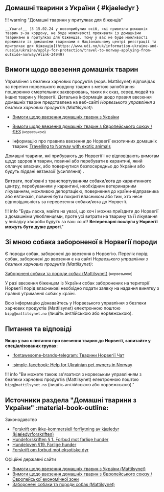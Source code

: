 ## Домашні тварини з України { #kjaeledyr }

!!! warning "Домашні тварини у притулках для біженців"

    __Увага!__ [З 15.02.24 у новоприбулих осіб, які привезли домашніх тварин з-за кордону, не буде можливості проживати із домашніми тваринами в притулках для біженців. Тому у вас не буде можливості проживати із домашніми тваринами в Національному центрі реєстрації та притулках для біженців](https://www.udi.no/uk/information-ukraine-and-russia/ukraine/apply-for-protection/travel-to-norway-applying-from-outside-norway/#link-34949)

## Вимоги щодо ввезення домашніх тварин

Управління з безпеки харчових продуктів (норв. Mattilsynet) відповідає за перетин норвезького кордону тварин з метою запобігання поширенню смертельних захворювань, таких як сказ, серед людей та інших тварин у Норвегії. Детальна інформація шодо правил ввезення домашніх тварин представлена на веб-сайті _Норвезького управління з безпеки харчових продуктів (Mattilsynet)_:

- [Вимоги щодо ввезення домашніх тварин з України](https://www.mattilsynet.no/dyr/kjaeledyr/reise-med-kjaeledyr/kjaeledyr-fra-ukraina/informasjon-til-flyktninger-som-reiser-med-kjaeledyr-fra-ukraina#kap-2-------)

- [Вимоги щодо ввезення домашніх тварин з Європейського союзу / ЄЕЗ](https://www.mattilsynet.no/dyr/kjaeledyr/reise-med-kjaeledyr) <small>(норвезькою)</small> 

- Інформацію про правила ввезення до Норвегії екзотичних домашніх тварин: [Travelling to Norway with exotic animals](https://www.mattilsynet.no/en/animals/travelling-to-norway-with-exotic-animals)

Домашні тварини, які прибувають до Норвегії і не відповідають вимогам щодо здоров'я тварин, повинні або перебувати в карантині, який оплачує власник, або повернутися безпосередньо до України або будуть піддані евтаназії (усипляння) .

Витрати, пов'язані з транспортуванням собаки/кота до карантинного центру, перебуванням у карантині, необхідним ветеринарним лікуванням, можливою депортацією, повернення до країни-відправника або евтаназія, повинні бути покриті власником або тим, хто несе відповідальність за перевезення собаки/кота до Норвегії.

!!! info "Будь ласка, майте на увазі, що хоч і можна приїздити до Норвегії з домашніми улюбленцями, проте усі витрати на тварину та її лікування у випадку хвороби будуть за ваш кошт! __Ветеренарні послуги у Норвегії можуть бути дуже дорогі__."

## Зі мною собака забороненої в Норвегії породи

Є породи собак, заборонені до ввезення в Норвегію. 
Перелік порід собак, заборонені до ввезення є на сайті _Норвезького управління з безпеки харчових продуктів (Mattilsynet)_:

[Заборонені собаки та породи собак (Mattilsynet)](https://www.mattilsynet.no/dyr/kjaeledyr/hund/forbudte-hunder-og-hunderaser) <small>(норвезькою)</small> 

У разі ввезення біженцем із України собак заборонених на території Норвегії порід власникові необхідно подати заявку на надання винятку з правил утримання собак у країні.

Всю інформацію дізнавайтесь у Норвезького управління з безпеки харчових продуктів (Mattilsynet) електронною поштою `bipg@mattilsynet.no` (пишіть англійською або норвежською).

## Питання та відповіді

__Якщо у вас є питання про ввезення тварин до Норвегії, запитайте у спеціалізованих групах__:

- [:fontawesome-brands-telegram: Тварини Норвегії Чат](https://t.me/jivotniivnorvegii/)

- [:simple-facebook: Help for Ukrainian pet owners in Norway](https://www.facebook.com/groups/326059659447939/)

!!! info "Ви можете також зв'язатися з норвезьким управлінням з безпеки харчових продуктів (Mattilsynet) електронною поштою `bipg@mattilsynet.no` (пишіть англійською або норвежською)."

## Источники раздела "Домашні тварини з України" :material-book-outline:

Законодавство

- [Forskrift om ikke-kommersiell forflytning av kjæledyr (kjæledyrforskriften)](https://lovdata.no/dokument/SF/forskrift/2016-05-19-542/)
- [Hundeforskriften § 1. Forbud mot farlige hunder](https://lovdata.no/forskrift/2004-08-20-1204/§1)
- [Hundeloven §19. Farlige hunder](https://lovdata.no/lov/2003-07-04-74/§19)
- [Forskrift om forbud mot eksotiske dyr](https://lovdata.no/dokument/SF/forskrift/2017-05-11-597)

Офіційні державні сайти

- [Вимоги щодо ввезення домашніх тварин з України (Mattilsynet)](https://www.mattilsynet.no/dyr/kjaeledyr/reise-med-kjaeledyr/kjaeledyr-fra-ukraina/informasjon-til-flyktninger-som-reiser-med-kjaeledyr-fra-ukraina#kap-2-------)
- [Вимоги щодо ввезення домашніх тварин з Європейського союзу / Європейської економічної зони](https://www.mattilsynet.no/dyr/kjaeledyr/reise-med-kjaeledyr)
- [Заборонені собаки та породи собак (Mattilsynet)](https://www.mattilsynet.no/dyr/kjaeledyr/hund/forbudte-hunder-og-hunderaser)